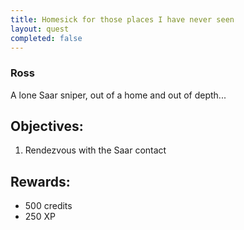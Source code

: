 ```yaml
---
title: Homesick for those places I have never seen
layout: quest
completed: false
---
```


### Ross

A lone Saar sniper, out of a home and out of depth...

## Objectives:
1. Rendezvous with the Saar contact

## Rewards:
- 500 credits
- 250 XP
